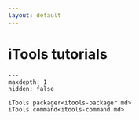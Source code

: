 ```yaml
---
layout: default
---
```

# iTools tutorials

```{toctree}
---
maxdepth: 1
hidden: false
---
iTools packager<itools-packager.md>
iTools command<itools-command.md>
```